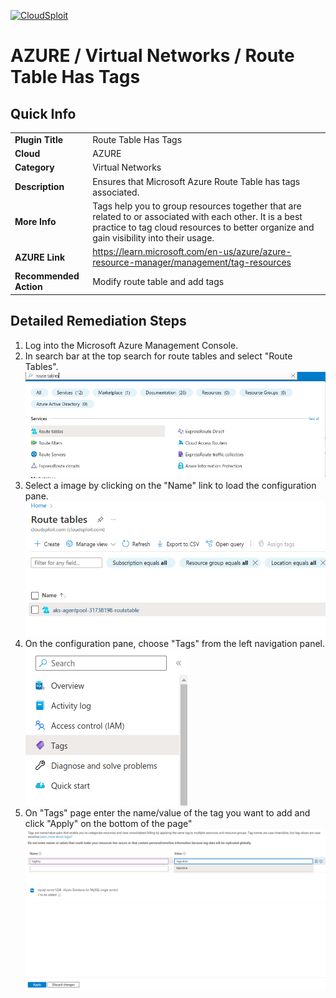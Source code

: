 
[![CloudSploit](https://cloudsploit.com/img/logo-new-big-text-100.png "CloudSploit")](https://cloudsploit.com)

# AZURE / Virtual Networks / Route Table Has Tags

## Quick Info

| | |
|-|-|
| **Plugin Title** | Route Table Has Tags |
| **Cloud** | AZURE |
| **Category** | Virtual Networks |
| **Description** | Ensures that Microsoft Azure Route Table has tags associated. |
| **More Info** | Tags help you to group resources together that are related to or associated with each other. It is a best practice to tag cloud resources to better organize and gain visibility into their usage. |
| **AZURE Link** | https://learn.microsoft.com/en-us/azure/azure-resource-manager/management/tag-resources |
| **Recommended Action** | Modify route table and add tags |

## Detailed Remediation Steps
1. Log into the Microsoft Azure Management Console.
2. In search bar at the top search for route tables and select "Route Tables". </br> <img src="/resources/azure/virtualnetworks/routeTable-has-tags/step2.png"/>
3. Select a image by clicking on the "Name" link to load the configuration pane.</br> <img src="/resources/azure/virtualnetworks/routeTable-has-tags/step3.png"/>
4. On the configuration pane, choose "Tags" from the left navigation panel. </br>  <img src="/resources/azure/virtualnetworks/routeTable-has-tags/step4.png"/>
5. On "Tags" page enter the name/value of the tag you want to add and click "Apply" on the bottom of the page" </br> <img src="/resources/azure/virtualnetworks/routeTable-has-tags/step5.png"/>
